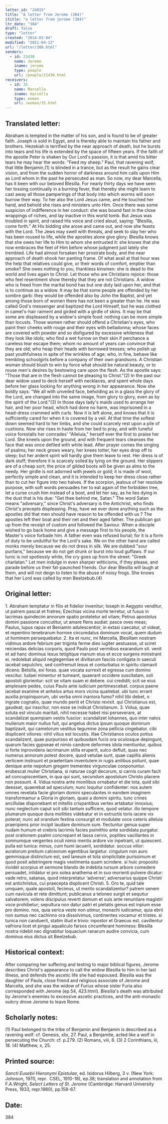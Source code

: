 ```yaml
---
letter_id: "24015"
title: "A letter from Jerome (384)"
ititle: "a letter from jerome (384)"
ltr_date: "384"
draft: false
type: "letter"
created: "2014-03-04"
modified: "2021-04-12"
url: "/letter/308.html"
senders:
  - id: 21430
    name: Jerome
    iname: jerome
    type: people
    url: /people/21430.html
receivers:
  - id: 35
    name: Marcella
    iname: marcella
    type: woman
    url: /woman/35.html
---
```

<h2> Translated letter:</h2>Abraham is tempted in the matter of his son, and is found to be of greater faith. Joseph is sold in Egypt, and is thereby able to maintain his father and brothers. Hezekiah is terrified by the near approach of death, but he bursts into tears and his life is extended by the space of fifteen years. If the faith of the apostle Peter is shaken by Our Lord's passion, it is that amid his bitter tears he may hear the words: "Feed my sheep." Paul, that ravening wolf, that little Benjamin,(1) is blinded in a trance, but as the result he gains clear vision, and from the sudden horror of darkness around him calls upon Him as Lord whom in the past he persecuted as man.
So now, my dear Marcella, has it been with our beloved Blesilla. For nearly thirty days we have seen her tossing continually in a burning fever, that thereby she might learn to cast away all those pamperings of that body into which worms will soon burrow their way. To her also the Lord Jesus came, and He touched her hand, and behold she rises and ministers unto Him. Once there was some suspicion of indifference in her conduct: she was bound fast in the close wrappings of riches, and lay inactive in this world tomb. But Jesus was troubled in spirit, and raised His voice and cried aloud, saying: "Blesilla, come forth." At His bidding she arose and came out, and now she feasts with the Lord. The Jews may swell with threats, and seek to slay her who has been roused to life, while the apostles alone give glory: Blesilla knows that she owes her life to Him to whom she entrusted it: she knows that she now embraces the feet of Him before whose judgment just lately she trembled. Life had almost forsaken her prostrate body, and the near approach of death shook her panting frame. Of what avail at that hour was the help that relatives could give, or their words of comfort, emptier than smoke? She owes nothing to you, thankless kinsmen: she is dead to the world and lives again to Christ. Let those who are Christians rejoice: those who feel resentment show thereby that they are not Christians.
A widow who is freed from the marital bond has but one duty laid upon her, and that is to continue as a widow. It may be that some people are offended by her sombre garb: they would be offended also by John the Baptist, and yet among those born of women there has not been a greater than he. He was called God's messenger and baptized the Lord Himself, but he was clothed in camel's-hair raiment and girded with a girdle of skins. It may be that some are displeased by a widow's simple food: nothing can be more simple than locusts. Those women rather should offend a Christian's eyes, who paint their cheeks with rouge and their eyes with belladonna; whose faces are covered with powder and so disfigured by excessive whiteness that they look like idols; who find a wet furrow on their skin if perchance a careless tear escape them; whom no amount of years can convince that they are old; who heap their heads with borrowed tresses; who polish up past youthfulness in spite of the wrinkles of age; who, in fine, behave like trembling schoolgirls before a company of their own grandsons. A Christian woman should blush to win by force what should be natural beauty, or to rouse men's desires by bestowing care upon the flesh. As the apostle says: "Those that are in the flesh cannot be pleasing to Christ."(2)
In the past our dear widow used to deck herself with necklaces, and spent whole days before her glass looking for anything wrong in her appearance. Now she boldly says: "We all with unveiled face, beholding as in a glass the glory of the Lord, are changed into the same image, from glory to glory, even as by the spirit of the Lord."(3) In those days lady's maids used to arrange her hair, and her poor head, which had done no harm, was imprisoned in a head-dress crammed with curls. Now it is left alone, and knows that it is sufficiently cared for when it is covered by a veil. At that time the softest down seemed hard to her limbs, and she could scarcely rest upon a pile of cushions. Now she rises in haste from her bed to pray, and with tuneful voice forestalls her comrades' "Alleluia," herself ever the first to praise her Lord. She kneels upon the ground, and with frequent tears cleanses the face that was once defiled with white lead. After prayer comes the singing of psalms; her neck grows weary, her knees totter, her eyes drop off to sleep; but her ardent spirit will hardly give them leave to rest. Her dress is of dark stuff; therefore it is scarcely soiled by lying on the ground. Her slippers are of a cheap sort; the price of gilded boots will be given as alms to the needy. Her girdle is not adorned with jewels or gold; it is made of wool, perfectly simple and clean, and it is intended to keep her dress close rather than to cut her figure into two halves. If the scorpion, jealous of her resolute purpose, with soft words persuades her to eat again of the forbidden tree, let a curse crush him instead of a boot, and let her say, as he lies dying in the dust that is his due: "Get thee behind me, Satan." The word Satan means "adversary," since Christ's adversary is the Antichrist, who finds Christ's precepts displeasing.
Pray, have we ever done anything such as the apostles did that men should have reason to be offended with us ? The apostles left their boat and their net and their aged father. The publican got up from the receipt of custom and followed the Saviour. When a disciple wished to go back home and give a message first to his people, the Master's voice forbade him. A father even was refused burial; for it is a form of duty to be undutiful for the Lord's sake. We on the other hand are called monks merely because we do not dress in silk. We are dubbed "sour puritans," because we do not get drunk or burst into loud guffaws. If our tunic is not spotlessly white, the cry goes up from the street: "Greek charlatan." Let men indulge in even sharper witticisms, if they please, and parade before us their fat-paunched friends. Our dear Blesilla will laugh at them, and will not deign to listen to the abuse of noisy frogs. She knows that her Lord was called by men Beelzebub.(4)
<h2 class="mt-4"> Original letter:</h2>1. Abraham temptatur in filio et fidelior invenitur; Ioseph in Aegypto venditur, ut patrem pascat et fratres; Ezechias vicina morte terretur, ut fusus in lacrimas quindecim annorum spatio proteletur ad vitam; Petrus apostolus domini passione concutitur, ut amare flens audiat: pasce oves meas; Paulus, lupus rapax et Beniamin adulescentior, in extasi caecatur, ut videat, et repentino tenebrarum horrore circumdatus dominum vocat, quem dudum ut hominem persequebatur.
2.  Ita et nunc, mi Marcella, Blesillam nostram vidimus ardore febrium per triginta ferme dies iugiter aestuasse, ut sciret reiciendas delicias corporis, quod Paulo post vermibus exarandum sit. venit et ad hanc dominus Iesus tetigitque manum eius et ecce surgens ministrant ei. redolebat aliquid neglegentiae et divitiarum fasciis conligata in saeculi iacebat sepulchro, sed confremuit Iesus et conturbatus in spiritu clamavit dicens: Belsilla, exi foras. quae vocata surrexit et egressa cum domino vescitur. Iudaei minentur et tumeant, quaerant occidere suscitatam, soli apostoli glorientur: scit se vitam suam ei debere. cui credidit; scit se eius amplexare pedes, cuius Paulo ante iudicium pertimescebat. corpus paene iacebat exanime et anhelos artus mors vicina quatiebat. ubi tunc errant auxilia propinquorum, ubi verba omni inaniora fumo? nihil tibi debet, o ingrate cognatio, quae mundo periit et Christo revixit. qui Christianus est, gaudeat; qui irascitur, non esse se indicat Christianum.
3.  Vidua, quae soluta est vinculo maritali, nihil necesse habet nisi perseverare, at scandalizat quempiam vestis fuscior: scandalizet Iohannes, quo inter natos mulierum maior nullus fuit, qui angelus dictus ipsum quoque dominum baptizavit, qui camelorum vestitus tegumine zona pellicia cingebatur. cibi displicent viliores: nihil vilius est locustis. illae Christianos oculos potius scandalizent, quae purpurisso et quibusdam fucis ora oculosque depingunt, quarum facies gypseae et nimio candore deformes idola mentiuntur, quibus si forte inprovidens lacrimarum stilla eruperit, sulco defluit, quas nec numerus annorum potest docere, quod vetulae sunt, quae capillis alienis verticem instruunt et praeteritam inventutem in rugis anilibus poliunt, quae denique ante nepotum gregem trementes virgunculae conponuntur. erubescat mulier Christiana, si naturae cogit decorum, si carnis curam facit ad concupiscentiam, in qua qui sunt, secundum apostolum Christo placere non possunt.
4.  Vidua nostra ante monilibus ornabatur et die tota, quid sibi deesset, quaerebat ad speculum; nunc loquitur confidenter: nos autem omnes revelata facie gloriam domini speculantes in eandem imaginem transformamur a Gloria in gloriam, quasi a domini spiritu. tunc crines ancillulae disponebant et mitellis crispantibus vertex artabatur innoxius; nunc neglectum caput scit sibi tantum sufficere, quod velatur. illo tempore plumarum quoque dura mollities videbatur et in extructis toris iacere vix poterat; nunc ad orandum festina consurgit et modulate voce ceteris alleluia praeripiens prior incipit laudare dominum sum. flectuntur genua super nudam humum et crebris lacrimis facies psimithio ante sordidata purgatur. post orationem psalmi concrepant et lassa cervix, poplites vacillantes in somnumque vergentes oculi nimio mentis ardore vix inpetrant, ut quiescent. pulla est tunica: minus, cum humi iacuerit, sordidatur. soccus vilior: auratorum pretium calceorum egentibus largietur. cingulum non auro gemmisque distinctum est, sed laneum et tota simplicitate purissimum et quod posit adstringere magis vestimenta quam scindere. si huic proposito invidet scorpius et sermone blando de indebita rursum arbore comedere persuadet, inlidatur ei pro solea anathema et in suo morienti pulvere dicatur: vade retro, satanas, quod interpretatur ‘adverse’; adversarius quippe Christi est antichristus, cui praecepta displicent Christi.
5.  Oro te, quid tale umquam, quale apostoli, fecimus, ut merito scandalizentur? patrem senem cum navicula et rete dimittunt; publicanus a teloneo surgit et sequitur salvatorem; volens discipulus reverti domum et suis ante renuntiare magistri voce prohibetur; sepultura non datur patri et pietatis genus est inpium esse pro domino. nos, quia serica veste non utimur, monachi iudicamur, quia ebrii non sumus nec cachinno ora dissolvimus, continentes vocamur et tristes. si tunica non canduerit, statim illud e trivio: inpostor et Graecus est. cavillentur vafriora licet et pingui aqualiculo farsos circumferant hominess: Blesilla nostra ridebit nec dignabitur loquacium ranarum audire convicia, cum dominus eius dictus sit Beelzebub.
<h2 class="mt-4"> Historical context:</h2>After comparing her suffering and testing to major biblical figures, Jerome describes Christ's appearance to call the widow Blesilla to him in her last illness, and defends the ascetic life she had espoused.  Blesilla was the daughter of Paula, close friend and religious associate of Jerome and Marcella, and she was the widow of Furius whose sister Furia also corresponded with Jerome (ep.54, 423.html).  Blesilla's death was attributed by Jerome's enemies to excessive ascetic practices, and the anti-monastic outcry drove Jerome to leave Rome.
<h2 class="mt-4"> Scholarly notes:</h2>(1) Paul belonged to the tribe of Benjamin and Benjamin is described as a ravening wolf:  cf. Genesis, xlix, 27.  Paul, a Benjamite, acted like a wolf in persecuting the Church: cf. p.279.
(2) Romans, viii, 8. 
(3) 2 Corinthians, iii, 18. 
(4) Matthew, x, 25.
<h2 class="mt-4"> Printed source:</h2><p><em>Sancti Eusebii Hieronymi Epistulae</em>, ed. Isidorus Hilberg, 3 v. (New York: Johnson, 1970, repr.&nbsp; CSEL, 1910-18), ep.38; translation and annotation from F.A.Wright, <em>Select Letters of St. Jerome</em> (Cambridge: Harvard University Press, 1933, repr.1980), pp.158-67.</p><h2 class="mt-4"> Date:</h2>384